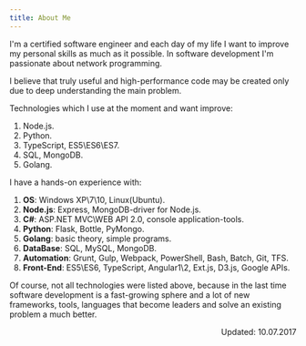 ```yaml
---
title: About Me
---
```


I'm a certified software engineer and each day of my life I want to improve my personal skills as much as it possible. In software development I'm passionate about network programming. 

I believe that truly useful and high-performance code may be created only due to deep understanding the main problem.

Technologies which I use at the moment and want improve:

1. Node.js.
2. Python.
3. TypeScript, ES5\ES6\ES7.
4. SQL, MongoDB.
5. Golang.

I have a hands-on experience with:

1. **OS**: Windows XP\7\10, Linux(Ubuntu).
2. **Node.js**: Express, MongoDB-driver for Node.js.
3. **C#**: ASP.NET MVC\WEB API 2.0, console application-tools.
4. **Python**: Flask, Bottle, PyMongo.
5. **Golang**: basic theory, simple programs.
6. **DataBase**: SQL, MySQL, MongoDB.
7. **Automation**: Grunt, Gulp, Webpack, PowerShell, Bash, Batch, Git, TFS.
8. **Front-End**: ES5\ES6, TypeScript, Angular1\2, Ext.js, D3.js, Google APIs.

Of course, not all technologies were listed above, because in the last time software development is a fast-growing sphere and a lot of new frameworks, tools, languages that become leaders and solve an existing problem a much better.

<div align="right" class="highlighter-file-title">Updated: 10.07.2017</div>